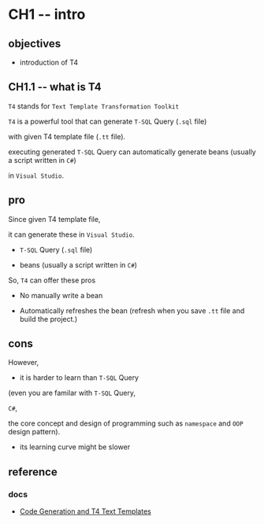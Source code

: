 # CH1 -- intro
## objectives

+ introduction of T4

## CH1.1 -- what is T4
`T4` stands for `Text Template Transformation Toolkit`

`T4` is a powerful tool that can generate `T-SQL` Query (`.sql` file)

with given T4 template file (`.tt` file).

executing generated `T-SQL` Query can automatically generate beans (usually a script written in `C#`)

in `Visual Studio`.

## pro
Since given T4 template file,

it can generate these in `Visual Studio`.

+ `T-SQL` Query (`.sql` file)

+ beans (usually a script written in `C#`)

So, `T4` can offer these pros

+ No manually write a bean

+ Automatically refreshes the bean (refresh when you save `.tt` file and build the project.)

## cons
However,

+ it is harder to learn than `T-SQL` Query 

(even you are familar with `T-SQL` Query, 

`C#`, 

the core concept and design of programming such as `namespace` and `OOP` design pattern).

+ its learning curve might be slower

## reference
### docs
+ [Code Generation and T4 Text Templates](https://learn.microsoft.com/en-us/visualstudio/modeling/code-generation-and-t4-text-templates?view=vs-2022)